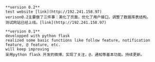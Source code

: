     **version 0.2**
    test website [link](http://192.241.158.97)
    verison0.2主要做了三件事：美化了页面，优化了用户接口，调整了数据库表结构。
    测试网站已经上线。[link](http://192.241.158.97)
    
    **version 0.1**
    developped with python flask 
    realized some basic functions like follow feature, notification feature, @ feature, etc.
    will keep improving
    采用python flask 开发的微博，实现了关注，@，通知等基本功能。持续更新。


